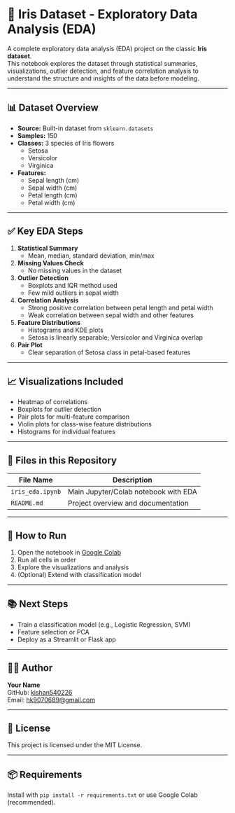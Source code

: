 # 🌸 Iris Dataset - Exploratory Data Analysis (EDA)

A complete exploratory data analysis (EDA) project on the classic **Iris dataset**.  
This notebook explores the dataset through statistical summaries, visualizations, outlier detection, and feature correlation analysis to understand the structure and insights of the data before modeling.

---

## 📊 Dataset Overview

- **Source:** Built-in dataset from `sklearn.datasets`
- **Samples:** 150
- **Classes:** 3 species of Iris flowers
  - Setosa
  - Versicolor
  - Virginica
- **Features:**
  - Sepal length (cm)
  - Sepal width (cm)
  - Petal length (cm)
  - Petal width (cm)

---

## ✅ Key EDA Steps

1. **Statistical Summary**
   - Mean, median, standard deviation, min/max
2. **Missing Values Check**
   - No missing values in the dataset
3. **Outlier Detection**
   - Boxplots and IQR method used
   - Few mild outliers in sepal width
4. **Correlation Analysis**
   - Strong positive correlation between petal length and petal width
   - Weak correlation between sepal width and other features
5. **Feature Distributions**
   - Histograms and KDE plots
   - Setosa is linearly separable; Versicolor and Virginica overlap
6. **Pair Plot**
   - Clear separation of Setosa class in petal-based features

---

## 📈 Visualizations Included

- Heatmap of correlations
- Boxplots for outlier detection
- Pair plots for multi-feature comparison
- Violin plots for class-wise feature distributions
- Histograms for individual features

---

## 📁 Files in this Repository

| File Name              | Description                           |
|------------------------|----------------------------------------|
| `iris_eda.ipynb`       | Main Jupyter/Colab notebook with EDA   |
| `README.md`            | Project overview and documentation     |

---

## 🚀 How to Run

1. Open the notebook in [Google Colab]([https://colab.research.google.com/](https://colab.research.google.com/drive/1rHsALjfpFkeJbADaoh5CyiDMj59Zeve6?usp=sharing))
2. Run all cells in order
3. Explore the visualizations and analysis
4. (Optional) Extend with classification model

---

## 📚 Next Steps

- Train a classification model (e.g., Logistic Regression, SVM)
- Feature selection or PCA
- Deploy as a Streamlit or Flask app

---

## 👨‍💻 Author

**Your Name**  
GitHub: [kishan540226](https://github.com/yourusername)  
Email: hk9070689@gmail.com

---

## 📝 License

This project is licensed under the MIT License.

---

## 📦 Requirements

Install with `pip install -r requirements.txt` or use Google Colab (recommended).


